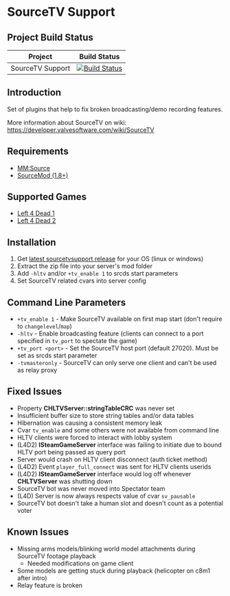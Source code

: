 # SourceTV Support

Project Build Status
------
Project | Build Status
------------ | -------------
SourceTV Support | [![Build Status](https://github.com/shqke/sourcetvsupport/workflows/Build%20&%20Deploy/badge.svg?branch=master)](https://github.com/shqke/sourcetvsupport/actions/)

Introduction
------
Set of plugins that help to fix broken broadcasting/demo recording features.

More information about SourceTV on wiki: https://developer.valvesoftware.com/wiki/SourceTV

Requirements
------
- [MM:Source](https://www.sourcemm.net/)
- [SourceMod (1.8+)](https://www.sourcemod.net/)

Supported Games
------
- [Left 4 Dead 1](https://store.steampowered.com/app/500/Left_4_Dead/)
- [Left 4 Dead 2](https://store.steampowered.com/app/550/Left_4_Dead_2/)

Installation
------
1. Get [latest sourcetvsupport release](https://github.com/shqke/sourcetvsupport/actions) for your OS (linux or windows)
2. Extract the zip file into your server's mod folder
3. Add `-hltv` and/or `+tv_enable 1` to srcds start parameters
4. Set SourceTV related cvars into server config

Command Line Parameters
------
- `+tv_enable 1` - Make SourceTV available on first map start (don't require to `changelevel`/`map`)
- `-hltv` - Enable broadcasting feature (clients can connect to a port specified in `tv_port` to spectate the game)
- `+tv_port <port>` - Set the SourceTV host port (default 27020). Must be set as srcds start parameter
- `-tvmasteronly` - SourceTV can only serve one client and can't be used as relay proxy

Fixed Issues
------
- Property **CHLTVServer::stringTableCRC** was never set
- Insufficient buffer size to store string tables and/or data tables
- Hibernation was causing a consistent memory leak
- Cvar `tv_enable` and some others were not available from command line
- HLTV clients were forced to interact with lobby system
- (L4D2) **ISteamGameServer** interface was failing to initiate due to bound HLTV port being passed as query port
- Server would crash on HLTV client disconnect (auth ticket method)
- (L4D2) Event `player_full_connect` was sent for HLTV clients userids
- (L4D2) **ISteamGameServer** interface would log off whenever **CHLTVServer** was shutting down
- SourceTV bot was never moved into Spectator team
- (L4D) Server is now always respects value of cvar `sv_pausable`
- SourceTV bot doesn't take a human slot and doesn't count as a potential voter

Known Issues
------
- Missing arms models/blinking world model attachments during SourceTV footage playback
  - Needed modifications on game client
- Some models are getting stuck during playback (helicopter on c8m1 after intro)
- Relay feature is broken
